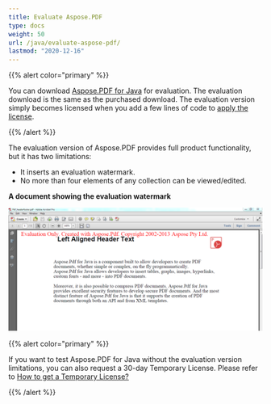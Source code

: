 ```yaml
---
title: Evaluate Aspose.PDF
type: docs
weight: 50
url: /java/evaluate-aspose-pdf/
lastmod: "2020-12-16"
---
```


{{% alert color="primary" %}}

You can download [Aspose.PDF for Java](https://repository.aspose.com/webapp/#/artifacts/browse/tree/General/repo/com/aspose/aspose-pdf) for evaluation. The evaluation download is the same as the purchased download. The evaluation version simply becomes licensed when you add a few lines of code to [apply the license](/pdf/java/licensing/).

{{% /alert %}}

The evaluation version of Aspose.PDF provides full product functionality, but it has two limitations:

- It inserts an evaluation watermark.
- No more than four elements of any collection can be viewed/edited.

**A document showing the evaluation watermark**

![todo:image_alt_text](evaluate-aspose-pdf_1.png)


{{% alert color="primary" %}}

If you want to test Aspose.PDF for Java without the evaluation version limitations, you can also request a 30-day Temporary License. Please refer to [How to get a Temporary License?](https://purchase.aspose.com/temporary-license)

{{% /alert %}}
